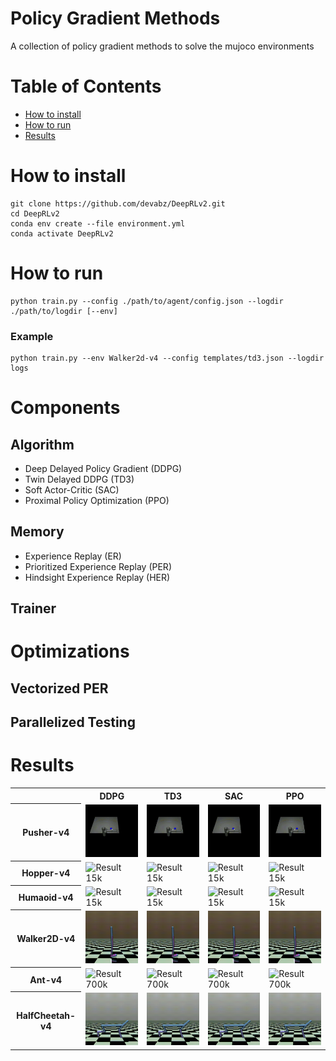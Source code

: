 # Policy Gradient Methods
A collection of policy gradient methods to solve the mujoco environments



# Table of Contents

- [How to install](#how-to-install)
- [How to run](#how-to-run)
- [Results](#results)

# How to install
```
git clone https://github.com/devabz/DeepRLv2.git
cd DeepRLv2
conda env create --file environment.yml
conda activate DeepRLv2
```

# How to run
```
python train.py --config ./path/to/agent/config.json --logdir ./path/to/logdir [--env]
```
### Example
```
python train.py --env Walker2d-v4 --config templates/td3.json --logdir logs
```


# Components

## Algorithm
- Deep Delayed Policy Gradient (DDPG) 
- Twin Delayed DDPG (TD3)
- Soft Actor-Critic (SAC)
- Proximal Policy Optimization (PPO)

## Memory
- Experience Replay (ER)
- Prioritized Experience Replay (PER)
- Hindsight Experience Replay (HER)

## Trainer

# Optimizations
## Vectorized PER
## Parallelized Testing




# Results

<table style="width:100%;">
  <tr>
    <th></th>
    <th>DDPG</th>
    <th>TD3</th>
    <th>SAC</th>
    <th>PPO</th>
  </tr>
  <tr>
    <th>Pusher-v4</th>
    <td><img src="gifs/td3/pusher-v4_2.gif" alt="Result 15k" style="width:100%; max-height:200px;" /></td>
    <td><img src="gifs/td3/pusher-v4_1.gif" alt="Result 15k" style="width:100%; max-height:200px;" /></td>
    <td><img src="gifs/td3/pusher-v4_2.gif" alt="Result 15k" style="width:100%; max-height:200px;" /></td>
    <td><img src="gifs/td3/pusher-v4_1.gif" alt="Result 15k" style="width:100%; max-height:200px;" /></td>
  </tr>
  <tr>
    <th>Hopper-v4</th>
    <td><img src="gifs/td3/hopper-4.gif" alt="Result 15k" style="width:100%; max-height:200px;" /></td>
    <td><img src="gifs/td3/hopper-4.gif" alt="Result 15k" style="width:100%; max-height:200px;" /></td>
    <td><img src="gifs/td3/hopper-4.gif" alt="Result 15k" style="width:100%; max-height:200px;" /></td>
    <td><img src="gifs/td3/hopper-4.gif" alt="Result 15k" style="width:100%; max-height:200px;" /></td>
  </tr>
  <tr>
    <th>Humaoid-v4</th>
    <td><img src="gifs/td3/humanoid-v4.gif" alt="Result 15k" style="width:100%; max-height:200px;" /></td>
    <td><img src="gifs/td3/humanoid-v4.gif" alt="Result 15k" style="width:100%; max-height:200px;" /></td>
    <td><img src="gifs/td3/humanoid-v4.gif" alt="Result 15k" style="width:100%; max-height:200px;" /></td>
    <td><img src="gifs/td3/humanoid-v4.gif" alt="Result 15k" style="width:100%; max-height:200px;" /></td>
  </tr>
  <tr>
    <th>Walker2D-v4</th>
    <td><img src="gifs/td3/walker2d-v4.gif" alt="Result 700k" style="width:100%; max-height:200px;" /></td>
    <td><img src="gifs/td3/walker2d-v4.gif" alt="Result 700k" style="width:100%; max-height:200px;" /></td>
    <td><img src="gifs/td3/walker2d-v4.gif" alt="Result 700k" style="width:100%; max-height:200px;" /></td>
    <td><img src="gifs/td3/walker2d-v4.gif" alt="Result 700k" style="width:100%; max-height:200px;" /></td>
  </tr>
  <tr>
    <th>Ant-v4</th>
    <td><img src="gifs/td3/ant-v4.gif" alt="Result 700k" style="width:100%; max-height:200px;" /></td>
    <td><img src="gifs/td3/ant-v4.gif" alt="Result 700k" style="width:100%; max-height:200px;" /></td>
    <td><img src="gifs/td3/ant-v4.gif" alt="Result 700k" style="width:100%; max-height:200px;" /></td>
    <td><img src="gifs/td3/ant-v4.gif" alt="Result 700k" style="width:100%; max-height:200px;" /></td>
  </tr>
  <tr>
    <th>HalfCheetah-v4</th>
    <td><img src="gifs/td3/halfcheetah-v4.gif" alt="Result 15k" style="width:100%; max-height:200px;" /></td>
    <td><img src="gifs/td3/halfcheetah-v4.gif" alt="Result 15k" style="width:100%; max-height:200px;" /></td>
    <td><img src="gifs/td3/halfcheetah-v4.gif" alt="Result 15k" style="width:100%; max-height:200px;" /></td>
    <td><img src="gifs/td3/halfcheetah-v4.gif" alt="Result 15k" style="width:100%; max-height:200px;" /></td>
  </tr>
</table>

